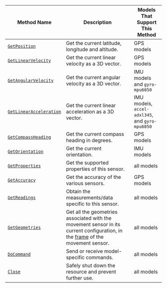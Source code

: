 <!-- prettier-ignore -->
Method Name | Description | Models That Support This Method
----------- | ----------- | -------------------------------
[`GetPosition`](/components/movement-sensor/#getposition) | Get the current latitude, longitude and altitude. | GPS models
[`GetLinearVelocity`](/components/movement-sensor/#getlinearvelocity) | Get the current linear velocity as a 3D vector. | GPS models
[`GetAngularVelocity`](/components/movement-sensor/#getangularvelocity) | Get the current angular velocity as a 3D vector. | IMU models and `gyro-mpu6050`
[`GetLinearAcceleration`](/components/movement-sensor/#getlinearacceleration) | Get the current linear acceleration as a 3D vector. | IMU models,  `accel-adxl345`, and `gyro-mpu6050`
[`GetCompassHeading`](/components/movement-sensor/#getcompassheading) | Get the current compass heading in degrees. | GPS models
[`GetOrientation`](/components/movement-sensor/#getorientation) | Get the current orientation. | IMU models
[`GetProperties`](/components/movement-sensor/#getproperties) | Get the supported properties of this sensor. | all models
[`GetAccuracy`](/components/movement-sensor/#getaccuracy) | Get the accuracy of the various sensors. | GPS models
[`GetReadings`](/components/movement-sensor/#getreadings) | Obtain the measurements/data specific to this sensor. | all models
[`GetGeometries`](/components/movement-sensor/#getgeometries) | Get all the geometries associated with the movement sensor in its current configuration, in the [frame](/services/frame-system/) of the movement sensor. | all models
[`DoCommand`](/components/movement-sensor/#docommand) | Send or receive model-specific commands. | all models
[`Close`](/components/movement-sensor/#close) | Safely shut down the resource and prevent further use. | all models
